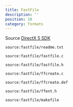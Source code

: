 ```yaml
---
title: FastFile
description: ''
position: 10
category: formats
---
```


Source [DirectX 5 SDK](https://archive.org/details/idx5sdk)



<code-group>
  <code-block label="readme.txt" active>

  ```[readme.txt]
  source:fastfile/readme.txt
  ```

  </code-block>
  <code-block label="fastfile.c">

  ```c[fastfile.c]
  source:fastfile/fastfile.c
  ```

  </code-block>
  <code-block label="fastfile.h">

  ```c[fastfile.h]
  source:fastfile/fastfile.h
  ```

  </code-block>
  <code-block label="ffcreate.c">

  ```c[ffcreate.c]
  source:fastfile/ffcreate.c
  ```

  </code-block>
  <code-block label="ffcreate.def">

  ```c[ffcreate.def]
  source:fastfile/ffcreate.def
  ```

  </code-block>
  <code-block label="ffent.h">

  ```c[ffent.h]
  source:fastfile/ffent.h
  ```

  </code-block>
  <code-block label="makefile">

  ```makefile[makefile]
  source:fastfile/makefile
  ```

  </code-block>
</code-group>

